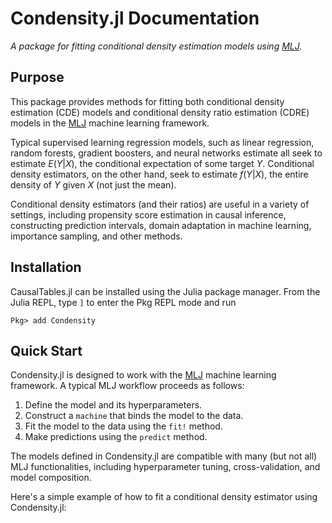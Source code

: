 # Condensity.jl Documentation

*A package for fitting conditional density estimation models using [MLJ](https://alan-turing-institute.github.io/MLJ.jl/dev/).*

## Purpose

This package provides methods for fitting both conditional density estimation (CDE) models and conditional density ratio estimation (CDRE) models in the [MLJ](https://alan-turing-institute.github.io/MLJ.jl/dev/) machine learning framework. 

Typical supervised learning regression models, such as linear regression, random forests, gradient boosters, and neural networks estimate all seek to estimate $E(Y|X)$, the conditional expectation of some target $Y$. Conditional density estimators, on the other hand, seek to estimate $f(Y|X)$, the entire density of $Y$ given $X$ (not just the mean). 

Conditional density estimators (and their ratios) are useful in a variety of settings, including propensity score estimation in causal inference, constructing prediction intervals, domain adaptation in machine learning, importance sampling, and other methods.

## Installation
CausalTables.jl can be installed using the Julia package manager.
From the Julia REPL, type `]` to enter the Pkg REPL mode and run

```
Pkg> add Condensity
```

## Quick Start
Condensity.jl is designed to work with the [MLJ](https://alan-turing-institute.github.io/MLJ.jl/dev/) machine learning framework. A typical MLJ workflow proceeds as follows:

1. Define the model and its hyperparameters.
2. Construct a `machine` that binds the model to the data.
3. Fit the model to the data using the `fit!` method.
4. Make predictions using the `predict` method.

The models defined in Condensity.jl are compatible with many (but not all) MLJ functionalities, including hyperparameter tuning, cross-validation, and model composition.

Here's a simple example of how to fit a conditional density estimator using Condensity.jl:


